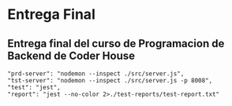 # Entrega Final

## Entrega final del curso de Programacion de Backend de Coder House


    "prd-server": "nodemon --inspect ./src/server.js",
    "tst-server": "nodemon --inspect ./src/server.js -p 8008",
    "test": "jest",
    "report": "jest --no-color 2>./test-reports/test-report.txt"